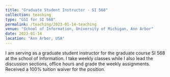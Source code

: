 ```yaml
---
title: "Graduate Student Instructor - SI 568"
collection: teaching
type: "GSI for SI 568"
permalink: /teaching/2023-01-14-teaching
venue: "School of Information, University of Michigan, Ann Arbor"
date: 2023-01-14
location: "Ann Arbor, USA"
---
```


I am serving as a graduate student instructor for the graduate course SI 568 at the school of Information. I take weekly classes while I also lead the discussion sections, office hours and grade the weekly assignments. 
Received a 100% tuition waiver for the position.
